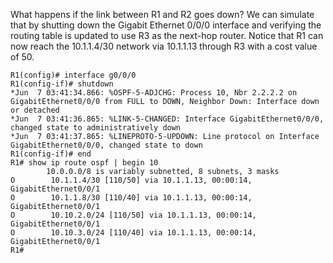 What happens if the link between R1 and R2 goes down? We can simulate that by shutting down the Gigabit Ethernet 0/0/0 interface and verifying the routing table is updated to use R3 as the next-hop router. Notice that R1 can now reach the 10.1.1.4/30 network via 10.1.1.13 through R3 with a cost value of 50.

```
R1(config)# interface g0/0/0
R1(config-if)# shutdown
*Jun  7 03:41:34.866: %OSPF-5-ADJCHG: Process 10, Nbr 2.2.2.2 on GigabitEthernet0/0/0 from FULL to DOWN, Neighbor Down: Interface down or detached
*Jun  7 03:41:36.865: %LINK-5-CHANGED: Interface GigabitEthernet0/0/0, changed state to administratively down
*Jun  7 03:41:37.865: %LINEPROTO-5-UPDOWN: Line protocol on Interface 
GigabitEthernet0/0/0, changed state to down
R1(config-if)# end
R1# show ip route ospf | begin 10      
		10.0.0.0/8 is variably subnetted, 8 subnets, 3 masks
O        10.1.1.4/30 [110/50] via 10.1.1.13, 00:00:14, GigabitEthernet0/0/1
O        10.1.1.8/30 [110/40] via 10.1.1.13, 00:00:14, GigabitEthernet0/0/1
O        10.10.2.0/24 [110/50] via 10.1.1.13, 00:00:14, GigabitEthernet0/0/1
O        10.10.3.0/24 [110/40] via 10.1.1.13, 00:00:14, GigabitEthernet0/0/1
R1#
```

